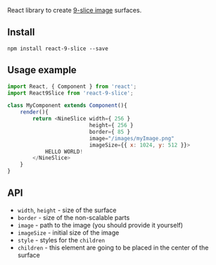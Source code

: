 React library to create [9-slice image](http://rwillustrator.blogspot.com/2007/04/understanding-9-slice-scaling.html) surfaces.

## Install

```shell
npm install react-9-slice --save
```

## Usage example

```js
import React, { Component } from 'react';
import React9Slice from 'react-9-slice';

class MyComponent extends Component(){
    render(){
        return <NineSlice width={ 256 }
                          height={ 256 }
                          border={ 85 }
                          image="/images/myImage.png"
                          imageSize={{ x: 1024, y: 512 }}>
            HELLO WORLD!
        </NineSlice>
    }
}
```

## API

* `width`, `height` - size of the surface
* `border` - size of the non-scalable parts
* `image` - path to the image (you should provide it yourself)
* `imageSize` - initial size of the image
* `style` - styles for the `children`
* `children` - this element are going to be placed in the center of the surface